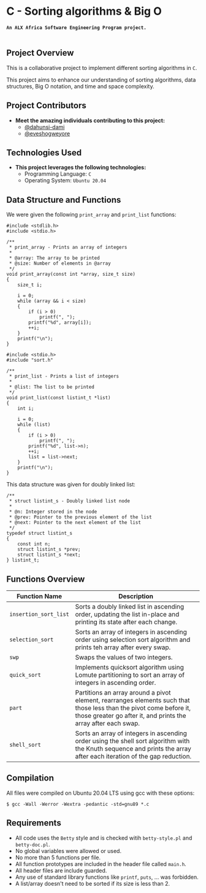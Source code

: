 # C - Sorting algorithms & Big O
**`An ALX Africa Software Engineering Program project.`**<br><br>

## Project Overview
This is a collaborative project to implement different sorting algorithms in `C`.

This project aims to enhance our understanding of sorting algorithms, data structures, Big O notation, and time and space complexity.

## Project Contributors

- **Meet the amazing individuals contributing to this project:**
  - [@dahunsi-dami](https://github.com/dahunsi-dami)
  - [@eveshogweyore](https://github.com/eveshogweyore)

## Technologies Used

- **This project leverages the following technologies:**
  - Programming Language: `C`
  - Operating System: `Ubuntu 20.04`

## Data Structure and Functions

We were given the following `print_array` and `print_list` functions:

```
#include <stdlib.h>
#include <stdio.h>

/**
 * print_array - Prints an array of integers
 *
 * @array: The array to be printed
 * @size: Number of elements in @array
 */
void print_array(const int *array, size_t size)
{
    size_t i;

    i = 0;
    while (array && i < size)
    {
        if (i > 0)
            printf(", ");
        printf("%d", array[i]);
        ++i;
    }
    printf("\n");
}
```

```
#include <stdio.h>
#include "sort.h"

/**
 * print_list - Prints a list of integers
 *
 * @list: The list to be printed
 */
void print_list(const listint_t *list)
{
    int i;

    i = 0;
    while (list)
    {
        if (i > 0)
            printf(", ");
        printf("%d", list->n);
        ++i;
        list = list->next;
    }
    printf("\n");
}
```

This data structure was given for doubly linked list:

```
/**
 * struct listint_s - Doubly linked list node
 *
 * @n: Integer stored in the node
 * @prev: Pointer to the previous element of the list
 * @next: Pointer to the next element of the list
 */
typedef struct listint_s
{
    const int n;
    struct listint_s *prev;
    struct listint_s *next;
} listint_t;
```

## Functions Overview

| Function Name 		| Description 													|
| ----------------------|---------------------------------------------------------------|
| `insertion_sort_list`			| Sorts a doubly linked list in ascending order, updating the list in-place and printing its state after each change.			|
| `selection_sort`			| Sorts an array of integers in ascending order using selection sort algorithm and prints teh array after every swap.			|
| `swp`			| Swaps the values of two integers.			|
| `quick_sort`			| Implements quicksort algorithm using Lomute partitioning to sort an array of integers in ascending order.			|
| `part`			| Partitions an array around a pivot element, rearranges elements such that those less than the pivot come before it, those greater go after it, and prints the array after each swap.			|
| `shell_sort`			| Sorts an array of integers in ascending order using the shell sort algorithm with the Knuth sequence and prints the array after each iteration of the gap reduction.			|

## Compilation

All files were compiled on Ubuntu 20.04 LTS using gcc with these options:

`$ gcc -Wall -Werror -Wextra -pedantic -std=gnu89 *.c`

## Requirements

- All code uses the `Betty` style and is checked witih `betty-style.pl` and `betty-doc.pl`.
- No global variables were allowed or used.
- No more than 5 functions per file.
- All function prototypes are included in the header file called `main.h`.
- All header files are include guarded.
- Any use of standard library functions like `printf`, `puts`, ... was forbidden.
- A list/array doesn't need to be sorted if its size is less than 2.

